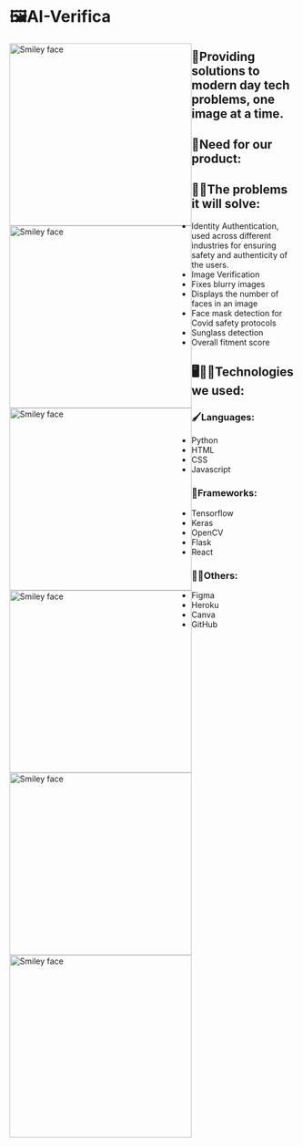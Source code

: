 # 🖼️AI-Verifica
<p>
<img src="https://cdn.discordapp.com/attachments/865161317751717899/865161405442686976/Rectangle-1.png" alt="Smiley face" width="320" height="320" style="float:left">
<img src="https://cdn.discordapp.com/attachments/865161317751717899/865161402167066634/Rectangle.png" alt="Smiley face" width="320" height="320" style="float:left">
<img src="https://cdn.discordapp.com/attachments/865161317751717899/866035051240882266/unknown.png" alt="Smiley face" width="320" height="320" style="float:left">
<img src="https://cdn.discordapp.com/attachments/865161317751717899/866035131478835260/unknown.png" alt="Smiley face" width="320" height="320" style="float:left">
<img src="https://cdn.discordapp.com/attachments/865161317751717899/866035697156620288/unknown.png" alt="Smiley face" width="320" height="320" style="float:left">
<img src="https://cdn.discordapp.com/attachments/865161317751717899/866035755578949652/unknown.png" alt="Smiley face" width="320" height="320" style="float:left">
</p>

## 📢Providing solutions to modern day tech problems, one image at a time.

## 🤔Need for our product:

## 🧑‍🏫The problems it will solve:
- Identity Authentication, used across different industries for ensuring safety and authenticity of the users.  
- Image Verification 
- Fixes blurry images
- Displays the number of faces in an image
- Face mask detection for Covid safety protocols
- Sunglass detection
- Overall fitment score

## 🖥️👨‍💻Technologies we used:

### 🖌️Languages:
- Python
- HTML
- CSS
- Javascript

### 👀Frameworks:

- Tensorflow
- Keras
- OpenCV
- Flask
- React

### 👨‍🎨Others:
- Figma
- Heroku
- Canva
- GitHub


